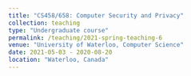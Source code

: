 ```yaml
---
title: "CS458/658: Computer Security and Privacy"
collection: teaching
type: "Undergraduate course"
permalink: /teaching/2021-spring-teaching-6
venue: "University of Waterloo, Computer Science"
date: 2021-05-03 - 2020-08-20
location: "Waterloo, Canada"
---
```


